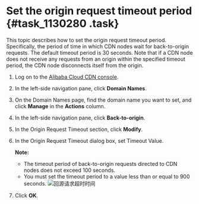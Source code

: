 # Set the origin request timeout period {#task_1130280 .task}

This topic describes how to set the origin request timeout period. Specifically, the period of time in which CDN nodes wait for back-to-origin requests. The default timeout period is 30 seconds. Note that if a CDN node does not receive any requests from an origin within the specified timeout period, the CDN node disconnects itself from the origin.

1.  Log on to the [Alibaba Cloud CDN console](https://cdn.console.aliyun.com/overview).
2.  In the left-side navigation pane, click **Domain Names**.
3.  On the Domain Names page, find the domain name you want to set, and click **Manage** in the **Actions** column.
4.  In the left-side navigation pane, click **Back-to-origin**.
5.  In the Origin Request Timeout section, click **Modify**.
6.  In the Origin Request Timeout dialog box, set Timeout Value. 

    **Note:** 

    -   The timeout period of back-to-origin requests directed to CDN nodes does not exceed 100 seconds.
    -   You must set the timeout period to a value less than or equal to 900 seconds.
    ![回源请求超时时间](http://static-aliyun-doc.oss-cn-hangzhou.aliyuncs.com/assets/img/908787/156456724051614_en-US.png)

7.  Click **OK**.

